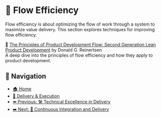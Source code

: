 # 🔄 Flow Efficiency

Flow efficiency is about optimizing the flow of work through a system to maximize value delivery. This section explores techniques for improving flow efficiency.

📘 [The Principles of Product Development Flow: Second Generation Lean Product Development](https://www.goodreads.com/book/show/6278270-the-principles-of-product-development-flow) by Donald G. Reinertsen  
A deep dive into the principles of flow efficiency and how they apply to product development.

## 🧭 Navigation

- [🏠 Home](../../README.md)
- [🚀 Delivery & Execution](../README.md)
- [⬅️ Previous: 🛠️ Technical Excellence in Delivery](technical-excellence-in-delivery.md)
- [➡️ Next: 🔄 Continuous Integration and Delivery](continuous-integration-and-delivery.md)
